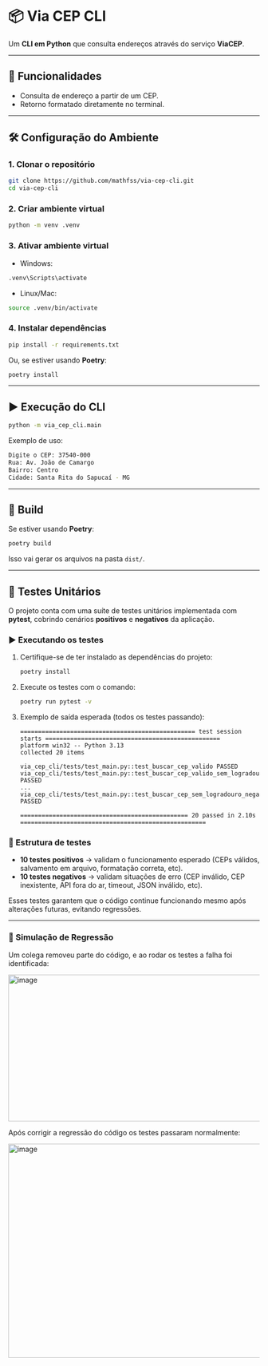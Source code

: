 
# 📦 Via CEP CLI

Um **CLI em Python** que consulta endereços através do serviço **ViaCEP**.

---

## 🚀 Funcionalidades
- Consulta de endereço a partir de um CEP.
- Retorno formatado diretamente no terminal.

---

## 🛠️ Configuração do Ambiente

### 1. Clonar o repositório
```bash
git clone https://github.com/mathfss/via-cep-cli.git
cd via-cep-cli
````

### 2. Criar ambiente virtual

```bash
python -m venv .venv
```

### 3. Ativar ambiente virtual

* Windows:

```bash
.venv\Scripts\activate
```

* Linux/Mac:

```bash
source .venv/bin/activate
```

### 4. Instalar dependências

```bash
pip install -r requirements.txt
```

Ou, se estiver usando **Poetry**:

```bash
poetry install
```

---

## ▶️ Execução do CLI

```bash
python -m via_cep_cli.main
```

Exemplo de uso:

```bash
Digite o CEP: 37540-000
Rua: Av. João de Camargo
Bairro: Centro
Cidade: Santa Rita do Sapucaí - MG
```

---

## 🧪 Build

Se estiver usando **Poetry**:

```bash
poetry build
```

Isso vai gerar os arquivos na pasta `dist/`.


---

## 🧪 Testes Unitários

O projeto conta com uma suíte de testes unitários implementada com **pytest**, cobrindo cenários **positivos** e **negativos** da aplicação.

### ▶️ Executando os testes

1. Certifique-se de ter instalado as dependências do projeto:

   ```bash
   poetry install
   ```

2. Execute os testes com o comando:

   ```bash
   poetry run pytest -v
   ```

3. Exemplo de saída esperada (todos os testes passando):

   ```
   ================================================= test session starts =================================================
   platform win32 -- Python 3.13
   collected 20 items

   via_cep_cli/tests/test_main.py::test_buscar_cep_valido PASSED
   via_cep_cli/tests/test_main.py::test_buscar_cep_valido_sem_logradouro PASSED
   ...
   via_cep_cli/tests/test_main.py::test_buscar_cep_sem_logradouro_negativo PASSED

   =============================================== 20 passed in 2.10s ====================================================
   ```

### 📝 Estrutura de testes

* **10 testes positivos** → validam o funcionamento esperado (CEPs válidos, salvamento em arquivo, formatação correta, etc).
* **10 testes negativos** → validam situações de erro (CEP inválido, CEP inexistente, API fora do ar, timeout, JSON inválido, etc).

Esses testes garantem que o código continue funcionando mesmo após alterações futuras, evitando regressões.

---

### 🐞 Simulação de Regressão
Um colega removeu parte do código, e ao rodar os testes a falha foi identificada:

<img width="1867" height="294" alt="image" src="https://github.com/user-attachments/assets/4470974e-d745-4b0f-8397-8ca53021cf28" />

Após corrigir a regressão do código os testes passaram normalmente:

<img width="1867" height="429" alt="image" src="https://github.com/user-attachments/assets/3edaf8f1-2b73-4a92-a6b8-87c7b80a6f28" />





